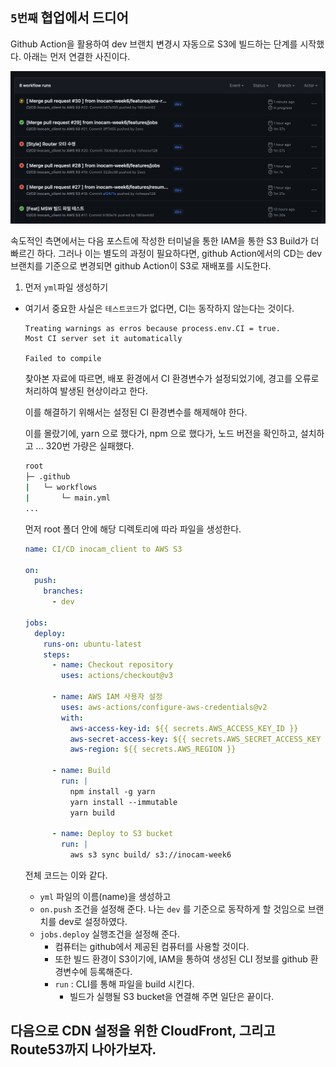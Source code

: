 ## `5번째` 협업에서 드디어 

Github Action을 활용하여 dev 브랜치 변경시 자동으로 S3에 빌드하는 단계를 시작했다. 아래는 먼저 연결한 사진이다. 

<img src="../img//CICD(1).png">

속도적인 측면에서는 다음 포스트에 작성한 터미널을 통한 IAM을 통한 S3 Build가 더 빠르긴 하다. 그러나 이는 별도의 과정이 필요하다면, github Action에서의 CD는 dev 브랜치를 기준으로 변경되면 github Action이 S3로 재배포를 시도한다. 

1. 먼저 `yml`파일 생성하기 
- 여기서 중요한 사실은 `테스트코드`가 없다면, CI는 동작하지 않는다는 것이다. 

  ```bah
  Treating warnings as erros because process.env.CI = true.
  Most CI server set it automatically

  Failed to compile
  ```

  찾아본 자료에 따르면, 배포 환경에서 CI 환경변수가 설정되었기에, 경고를 오류로 처리하여 발생된 현상이라고 한다. 

  이를 해결하기 위해서는 설정된 CI 환경변수를 해제해야 한다. 

  이를 몰랐기에, yarn 으로 했다가, npm 으로 했다가, 노드 버전을 확인하고, 설치하고 ... 320번 가량은 실패했다. 


  ```bash
  root
  ├─ .github
  |   └─ workflows 
  |       └─ main.yml
  ...
  
  ```

  먼저 root 폴더 안에 해당 디렉토리에 따라 파일을 생성한다. 

  ```yml
  name: CI/CD inocam_client to AWS S3

  on:
    push:
      branches:
        - dev

  jobs:
    deploy:
      runs-on: ubuntu-latest
      steps:
        - name: Checkout repository
          uses: actions/checkout@v3

        - name: AWS IAM 사용자 설정
          uses: aws-actions/configure-aws-credentials@v2
          with:
            aws-access-key-id: ${{ secrets.AWS_ACCESS_KEY_ID }}
            aws-secret-access-key: ${{ secrets.AWS_SECRET_ACCESS_KEY }}
            aws-region: ${{ secrets.AWS_REGION }}  
            
        - name: Build
          run: |
            npm install -g yarn
            yarn install --immutable
            yarn build
          
        - name: Deploy to S3 bucket
          run: |
            aws s3 sync build/ s3://inocam-week6
  ```

  전체 코드는 이와 같다.
  - `yml` 파일의 이름(name)을 생성하고
  - `on.push` 조건을 설정해 준다. 나는 `dev` 를 기준으로 동작하게 할 것임으로 브랜치를 dev로 설정하였다. 
  - `jobs.deploy` 실행조건을 설정해 준다. 
    - 컴퓨터는 github에서 제공된 컴퓨터를 사용할 것이다. 
    - 또한 빌드 환경이 S3이기에, IAM을 통하여 생성된 CLI 정보를 github 환경변수에 등록해준다. 
    - `run` : CLI를 통해 파일을 build 시킨다. 
      - 빌드가 실행될 S3 bucket을 연결해 주면 일단은 끝이다. 


## 다음으로 CDN 설정을 위한 CloudFront, 그리고 Route53까지 나아가보자. 